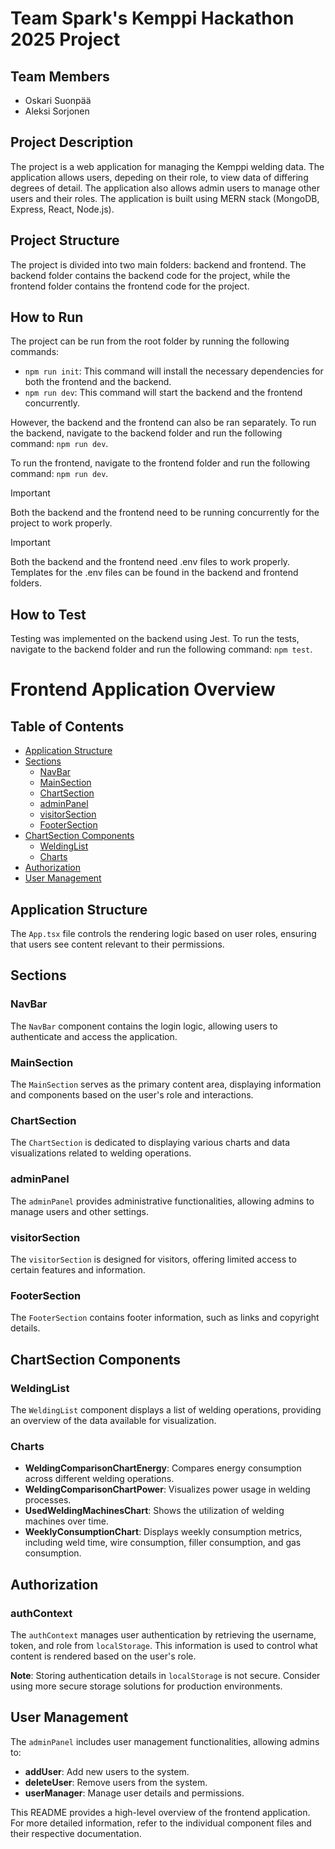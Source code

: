 # Team Spark's Kemppi Hackathon 2025 Project

## Team Members

- Oskari Suonpää
- Aleksi Sorjonen

## Project Description

The project is a web application for managing the Kemppi welding data. The application allows users, depeding on their role, to view data of differing degrees of detail. The application also allows admin users to manage other users and their roles. The application is built using MERN stack (MongoDB, Express, React, Node.js).

## Project Structure

The project is divided into two main folders: backend and frontend. The backend folder contains the backend code for the project, while the frontend folder contains the frontend code for the project.

## How to Run

The project can be run from the root folder by running the following commands:

- ```npm run init```: This command will install the necessary dependencies for both the frontend and the backend.
- ```npm run dev```: This command will start the backend and the frontend concurrently.

However, the backend and the frontend can also be ran separately. To run the backend, navigate to the backend folder and run the following command:
```npm run dev```.

To run the frontend, navigate to the frontend folder and run the following command:
```npm run dev```.

> [!IMPORTANT]  
> Both the backend and the frontend need to be running concurrently for the project to work properly.  

> [!IMPORTANT]  
> Both the backend and the frontend need .env files to work properly. Templates for the .env files can be found in the backend and frontend folders.

## How to Test

Testing was implemented on the backend using Jest. To run the tests, navigate to the backend folder and run the following command:
```npm test```.

# Frontend Application Overview

## Table of Contents

- [Application Structure](#application-structure)
- [Sections](#sections)
  - [NavBar](#navbar)
  - [MainSection](#mainsection)
  - [ChartSection](#chartsection)
  - [adminPanel](#adminpanel)
  - [visitorSection](#visitorsection)
  - [FooterSection](#footersection)
- [ChartSection Components](#chartsection-components)
  - [WeldingList](#weldinglist)
  - [Charts](#charts)
- [Authorization](#authorization)
- [User Management](#user-management)

## Application Structure

The `App.tsx` file controls the rendering logic based on user roles, ensuring that users see content relevant to their permissions.

## Sections

### NavBar

The `NavBar` component contains the login logic, allowing users to authenticate and access the application.

### MainSection

The `MainSection` serves as the primary content area, displaying information and components based on the user's role and interactions.

### ChartSection

The `ChartSection` is dedicated to displaying various charts and data visualizations related to welding operations.

### adminPanel

The `adminPanel` provides administrative functionalities, allowing admins to manage users and other settings.

### visitorSection

The `visitorSection` is designed for visitors, offering limited access to certain features and information.

### FooterSection

The `FooterSection` contains footer information, such as links and copyright details.

## ChartSection Components

### WeldingList

The `WeldingList` component displays a list of welding operations, providing an overview of the data available for visualization.

### Charts

- **WeldingComparisonChartEnergy**: Compares energy consumption across different welding operations.
- **WeldingComparisonChartPower**: Visualizes power usage in welding processes.
- **UsedWeldingMachinesChart**: Shows the utilization of welding machines over time.
- **WeeklyConsumptionChart**: Displays weekly consumption metrics, including weld time, wire consumption, filler consumption, and gas consumption.

## Authorization

### authContext

The `authContext` manages user authentication by retrieving the username, token, and role from `localStorage`. This information is used to control what content is rendered based on the user's role.

**Note**: Storing authentication details in `localStorage` is not secure. Consider using more secure storage solutions for production environments.

## User Management

The `adminPanel` includes user management functionalities, allowing admins to:

- **addUser**: Add new users to the system.
- **deleteUser**: Remove users from the system.
- **userManager**: Manage user details and permissions.

This README provides a high-level overview of the frontend application. For more detailed information, refer to the individual component files and their respective documentation.
